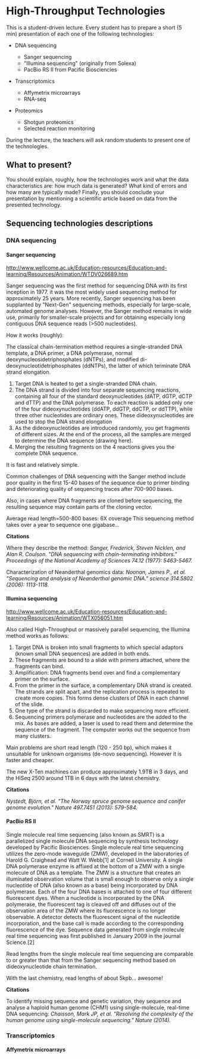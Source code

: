 # High-Throughput Technologies

This is a student-driven lecture. Every student has to prepare a short (5 min) presentation
of each one of the following technologies:

* DNA sequencing

	* Sanger sequencing
	* "Illumina sequencing" (originally from Solexa)
	* PacBio RS II from Pacific Biosciencies

* Transcriptomics

	* Affymetrix microarrays
	* RNA-seq

* Proteomics

	* Shotgun proteomics
	* Selected reaction monitoring


During the lecture, the teachers will ask random students to present one of the technologies.

## What to present?
You should explain, roughly, how the technologies work and what the data characteristics are: 
how much data is generated? What kind of errors and how many are typically made? Finally, 
you should conclude your presentation by mentioning a scientific article based on data from 
the presented technology.

## Sequencing technologies descriptions

### DNA sequencing

#### Sanger sequencing

http://www.wellcome.ac.uk/Education-resources/Education-and-learning/Resources/Animation/WTDV026689.htm

Sanger sequencing was the first method for sequencing DNA with its first inception in 1977.
it was the most widely used sequencing method for approximately 25 years. More recently, 
Sanger sequencing has been supplanted by "Next-Gen" sequencing methods, especially for large-scale, 
automated genome analyses. However, the Sanger method remains in wide use, primarily for 
smaller-scale projects and for obtaining especially long contiguous DNA sequence reads (>500 nucleotides).

How it works (roughly):

The classical chain-termination method requires a single-stranded DNA template, 
a DNA primer, a DNA polymerase, normal deoxynucleosidetriphosphates (dNTPs), and 
modified di-deoxynucleotidetriphosphates (ddNTPs), the latter of which terminate DNA strand elongation.

1. Target DNA is heated to get a single-stranded DNA chain.
2. The DNA strand is divided into four separate sequencing reactions, containing 
all four of the standard deoxynucleotides (dATP, dGTP, dCTP and dTTP) and the DNA polymerase.
To each reaction is added only one of the four dideoxynucleotides (ddATP, ddGTP, ddCTP, or ddTTP),
while three other nucleotides are ordinary ones. These dideoxynucleotides are used to
stop the DNA strand elongation
3. As the dideoxynucleotides are introduced randomly, you get fragments of different
sizes. At the end of the process, all the samples are merged to determine the DNA
sequence (drawing here).
4. Merging the resulting fragments on the 4 reactions gives you the complete DNA
sequence.

It is fast and relatively simple.

Common challenges of DNA sequencing with the Sanger method include poor quality 
in the first 15-40 bases of the sequence due to primer binding and deteriorating 
quality of sequencing traces after 700-900 bases.

Also, in cases where DNA fragments are cloned before sequencing, the resulting sequence 
may contain parts of the cloning vector.

Average read length=500-800 bases: 6X coverage
This sequencing method takes over a year to sequence one gigabase...

**Citations**

Where they describe the method: _Sanger, Frederick, Steven Nicklen, and Alan R. Coulson. "DNA sequencing with chain-terminating inhibitors." Proceedings of the National Academy of Sciences 74.12 (1977): 5463-5467._

Characterization of Neanderthal genomics data: _Noonan, James P., et al. "Sequencing and analysis of Neanderthal genomic DNA." science 314.5802 (2006): 1113-1118._

#### Illumina sequencing

http://www.wellcome.ac.uk/Education-resources/Education-and-learning/Resources/Animation/WTX056051.htm

Also called High-Throughput or massively parallel sequencing, the Illumina method
works as follows:

1. Target DNA is broken into small fragments to which special adaptors (known small 
DNA sequences) are added in both ends.
2. These fragments are bound to a slide with primers attached, where the fragments can bind. 
3. Amplification: DNA fragments bend over and find a complementary primer on the 
surface. 
4. From the primer in the surface, a complementary DNA strand is created. The strands
are split apart, and the replication process is repeated to create more copies. This forms
dense clusters of DNA in each channel of the slide. 
5. One type of the strand is discarded to make sequencing more efficient. 
6. Sequencing primers polymerase and nucleotides are the added to the mix. As bases
are added, a laser is used to read them and determine the sequence of the fragment. The
computer works out the sequence from many clusters. 

Main problems are short read length (120 - 250 bp), which makes it unsuitable for
unknown organisms (de-novo sequencing). However it is faster and cheaper. 

The new X-Ten machines can produce approximately 1.9TB in 3 days, and the HiSeq 2500
around 1TB in 6 days with the latest chemistry.

**Citations**

_Nystedt, Björn, et al. "The Norway spruce genome sequence and conifer genome evolution." Nature 497.7451 (2013): 579-584._

#### PacBio RS II
Single molecule real time sequencing (also known as SMRT) is a parallelized single molecule DNA sequencing by synthesis technology developed by Pacific Biosciences. Single molecule real time sequencing utilizes the zero-mode waveguide (ZMW), developed in the laboratories of Harold G. Craighead and Watt W. Webb[1] at Cornell University. A single DNA polymerase enzyme is affixed at the bottom of a ZMW with a single molecule of DNA as a template. The ZMW is a structure that creates an illuminated observation volume that is small enough to observe only a single nucleotide of DNA (also known as a base) being incorporated by DNA polymerase. Each of the four DNA bases is attached to one of four different fluorescent dyes. When a nucleotide is incorporated by the DNA polymerase, the fluorescent tag is cleaved off and diffuses out of the observation area of the ZMW where its fluorescence is no longer observable. A detector detects the fluorescent signal of the nucleotide incorporation, and the base call is made according to the corresponding fluorescence of the dye. Sequence data generated from single molecule real time sequencing was first published in January 2009 in the journal Science.[2]

Read lengths from the single molecule real time sequencing are comparable to or 
greater than that from the Sanger sequencing method based on dideoxynucleotide chain termination.

With the last chemistry, read lengths of about 5kpb... awesome!

**Citations**

To identify missing sequence and genetic variation, they sequence and analyse a 
haploid human genome (CHM1) using single-molecule, real-time DNA sequencing: 
_Chaisson, Mark JP, et al. "Resolving the complexity of the human genome using single-molecule sequencing." Nature (2014)._

### Transcriptomics

#### Affymetrix microarrays

